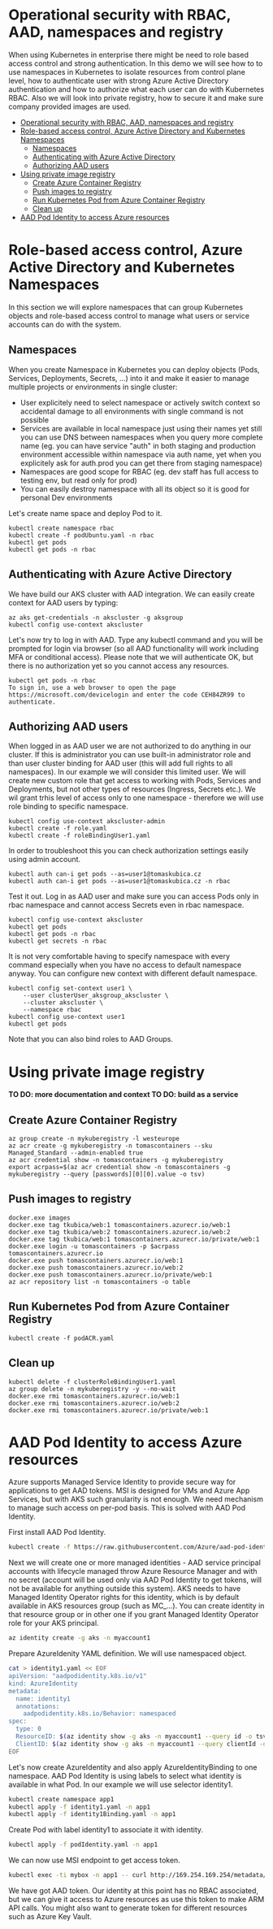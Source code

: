 # Operational security with RBAC, AAD, namespaces and registry

When using Kubernetes in enterprise there might be need to role based access control and strong authentication. In this demo we will see how to to use namespaces in Kubernetes to isolate resources from control plane level, how to authenticate user with strong Azure Active Directory authentication and how to authorize what each user can do with Kubernetes RBAC. Also we will look into private registry, how to secure it and make sure company provided images are used.

- [Operational security with RBAC, AAD, namespaces and registry](#operational-security-with-rbac-aad-namespaces-and-registry)
- [Role-based access control, Azure Active Directory and Kubernetes Namespaces](#role-based-access-control-azure-active-directory-and-kubernetes-namespaces)
  - [Namespaces](#namespaces)
  - [Authenticating with Azure Active Directory](#authenticating-with-azure-active-directory)
  - [Authorizing AAD users](#authorizing-aad-users)
- [Using private image registry](#using-private-image-registry)
  - [Create Azure Container Registry](#create-azure-container-registry)
  - [Push images to registry](#push-images-to-registry)
  - [Run Kubernetes Pod from Azure Container Registry](#run-kubernetes-pod-from-azure-container-registry)
  - [Clean up](#clean-up)
- [AAD Pod Identity to access Azure resources](#aad-pod-identity-to-access-azure-resources)

# Role-based access control, Azure Active Directory and Kubernetes Namespaces
In this section we will explore namespaces that can group Kubernetes objects and role-based access control to manage what users or service accounts can do with the system.

## Namespaces
When you create Namespace in Kubernetes you can deploy objects (Pods, Services, Deployments, Secrets, ...) into it and make it easier to manage multiple projects or environments in single cluster:
* User explicitely need to select namespace or actively switch context so accidental damage to all environments with single command is not possible
* Services are available in local namespace just using their names yet still you can use DNS between namespaces when you query more complete name (eg. you can have service "auth" in both staging and production environment accessible within namespace via auth name, yet when you explicitely ask for auth.prod you can get there from staging namespace)
* Namespaces are good scope for RBAC (eg. dev staff has full access to testing env, but read only for prod)
* You can easily destroy namespace with all its object so it is good for personal Dev environments 

Let's create name space and deploy Pod to it.

```
kubectl create namespace rbac
kubectl create -f podUbuntu.yaml -n rbac
kubectl get pods
kubectl get pods -n rbac
```

## Authenticating with Azure Active Directory
We have build our AKS cluster with AAD integration. We can easily create context for AAD users by typing:

```
az aks get-credentials -n akscluster -g aksgroup
kubectl config use-context akscluster
```

Let's now try to log in with AAD. Type any kubectl command and you will be prompted for login via browser (so all AAD functionality will work including MFA or conditional access). Please note that we will authenticate OK, but there is no authorization yet so you cannot access any resources.

```
kubectl get pods -n rbac
To sign in, use a web browser to open the page https://microsoft.com/devicelogin and enter the code CEH84ZR99 to authenticate.
```

## Authorizing AAD users
When logged in as AAD user we are not authorized to do anything in our cluster. If this is administrator you can use built-in administrator role and than user cluster binding for AAD user  (this will add full rights to all namespaces). In our example we will consider this limited user. We will create new custom role that get access to working with Pods, Services and Deployments, but not other types of resources (Ingress, Secrets etc.). We wil grant trhis level of access only to one namespace - therefore we will use role binding to specific namespace.

```
kubectl config use-context akscluster-admin
kubectl create -f role.yaml
kubectl create -f roleBindingUser1.yaml
```

In order to troubleshoot this you can check authorization settings easily using admin account.

```
kubectl auth can-i get pods --as=user1@tomaskubica.cz
kubectl auth can-i get pods --as=user1@tomaskubica.cz -n rbac
```

Test it out. Log in as AAD user and make sure you can access Pods only in rbac namespace and cannot access Secrets even in rbac namespace.

```
kubectl config use-context akscluster
kubectl get pods
kubectl get pods -n rbac
kubectl get secrets -n rbac
```

It is not very comfortable having to specify namespace with every command especially when you have no access to default namespace anyway. You can configure new context with different default namespace.

```
kubectl config set-context user1 \
    --user clusterUser_aksgroup_akscluster \
    --cluster akscluster \
    --namespace rbac
kubectl config use-context user1
kubectl get pods
```
Note that you can also bind roles to AAD Groups.

# Using private image registry

**TO DO: more documentation and context
TO DO: build as a service**

## Create Azure Container Registry
```
az group create -n mykuberegistry -l westeurope
az acr create -g mykuberegistry -n tomascontainers --sku Managed_Standard --admin-enabled true
az acr credential show -n tomascontainers -g mykuberegistry
export acrpass=$(az acr credential show -n tomascontainers -g mykuberegistry --query [passwords][0][0].value -o tsv)
```

## Push images to registry
```
docker.exe images
docker.exe tag tkubica/web:1 tomascontainers.azurecr.io/web:1
docker.exe tag tkubica/web:2 tomascontainers.azurecr.io/web:2
docker.exe tag tkubica/web:1 tomascontainers.azurecr.io/private/web:1
docker.exe login -u tomascontainers -p $acrpass tomascontainers.azurecr.io
docker.exe push tomascontainers.azurecr.io/web:1
docker.exe push tomascontainers.azurecr.io/web:2
docker.exe push tomascontainers.azurecr.io/private/web:1
az acr repository list -n tomascontainers -o table
```

## Run Kubernetes Pod from Azure Container Registry
```
kubectl create -f podACR.yaml
```

## Clean up
```
kubectl delete -f clusterRoleBindingUser1.yaml
az group delete -n mykuberegistry -y --no-wait
docker.exe rmi tomascontainers.azurecr.io/web:1
docker.exe rmi tomascontainers.azurecr.io/web:2
docker.exe rmi tomascontainers.azurecr.io/private/web:1

```

# AAD Pod Identity to access Azure resources
Azure supports Managed Service Identity to provide secure way for applications to get AAD tokens. MSI is designed for VMs and Azure App Services, but with AKS such granularity is not enough. We need mechanism to manage such access on per-pod basis. This is solved with AAD Pod Identity.

First install AAD Pod Identity.

```bash
kubectl create -f https://raw.githubusercontent.com/Azure/aad-pod-identity/master/deploy/infra/deployment-rbac.yaml
```

Next we will create one or more managed identities - AAD service principal accounts with lifecycle managed throw Azure Resource Manager and with no secret (account will be used only via AAD Pod Identity to get tokens, will not be available for anything outside this system). AKS needs to have Managed Identity Operator rights for this identity, which is by default available in AKS resources group (such as MC_...). You can create identity in that resource group or in other one if you grant Managed Identity Operator role for your AKS principal.

```bash
az identity create -g aks -n myaccount1
```

Prepare AzureIdenity YAML definition. We will use namespaced object.

```bash
cat > identity1.yaml << EOF
apiVersion: "aadpodidentity.k8s.io/v1"
kind: AzureIdentity
metadata:
  name: identity1
  annotations:
    aadpodidentity.k8s.io/Behavior: namespaced
spec:
  type: 0
  ResourceID: $(az identity show -g aks -n myaccount1 --query id -o tsv)
  ClientID: $(az identity show -g aks -n myaccount1 --query clientId -o tsv)
EOF
```

Let's now create AzureIdentity and also apply AzureIdentityBinding to one namespace. AAD Pod Identity is using labels to select what identity is available in what Pod. In our example we will use selector identity1.

```bash
kubectl create namespace app1
kubectl apply -f identity1.yaml -n app1
kubectl apply -f identity1Binding.yaml -n app1
```

Create Pod with label identity1 to associate it with identity.

```bash
kubectl apply -f podIdentity.yaml -n app1
```

We can now use MSI endpoint to get access token.

```bash
kubectl exec -ti mybox -n app1 -- curl http://169.254.169.254/metadata/identity/oauth2/token?resource=https://management.azure.com
```

We have got AAD token. Our identity at this point has no RBAC associated, but we can give it access to Azure resources as use this token to make ARM API calls. You might also want to generate token for different resources such as Azure Key Vault.